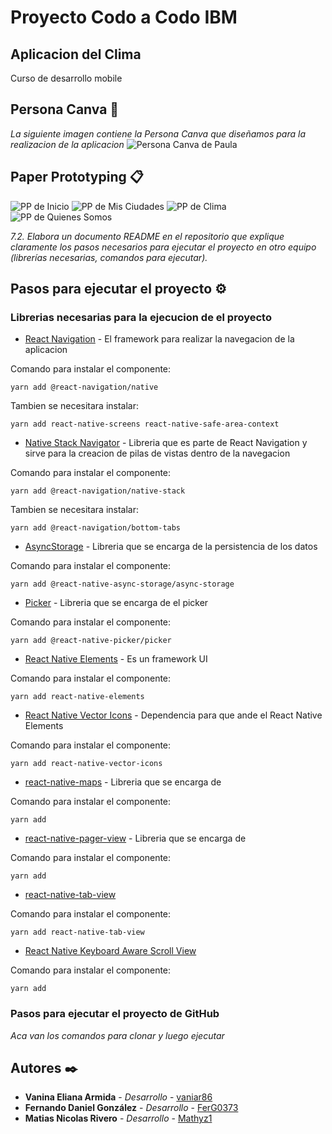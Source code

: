 # Proyecto Codo a Codo IBM
## Aplicacion del Clima
Curso de desarrollo mobile

## Persona Canva 📌
_La siguiente imagen contiene la Persona Canva que diseñamos para la realizacion de la aplicacion_
![Persona Canva de Paula](https://github.com/FerG0373/Proyecto_Codo_a_Codo_IBM/blob/main/assets/img/readme/personaCanvaPaula.png)

## Paper Prototyping 📋

![PP de Inicio](https://github.com/FerG0373/Proyecto_Codo_a_Codo_IBM/blob/main/assets/img/readme/inicio.png)
![PP de Mis Ciudades](https://github.com/FerG0373/Proyecto_Codo_a_Codo_IBM/blob/main/assets/img/readme/misCiudades.png)
![PP de Clima](https://github.com/FerG0373/Proyecto_Codo_a_Codo_IBM/blob/main/assets/img/readme/Clima.png)
![PP de Quienes Somos](https://github.com/FerG0373/Proyecto_Codo_a_Codo_IBM/blob/main/assets/img/readme/quienesSomos.png)

_7.2. Elabora un documento README en el repositorio que explique claramente los pasos necesarios para ejecutar el proyecto en otro equipo (librerías necesarias, comandos para
ejecutar)._

## Pasos para ejecutar el proyecto ⚙️

### Librerias necesarias para la ejecucion de el proyecto

* [React Navigation](https://reactnavigation.org/docs/getting-started/) - El framework para realizar la navegacion de la aplicacion

Comando para instalar el componente:
```
yarn add @react-navigation/native
```
Tambien se necesitara instalar:
```
yarn add react-native-screens react-native-safe-area-context
```

* [Native Stack Navigator](https://reactnavigation.org/docs/hello-react-navigation/) - Libreria que es parte de React Navigation y sirve para la creacion de pilas de vistas dentro de la navegacion

Comando para instalar el componente:
```
yarn add @react-navigation/native-stack
```
Tambien se necesitara instalar:
```
yarn add @react-navigation/bottom-tabs
```
* [AsyncStorage](https://react-native-async-storage.github.io/async-storage/docs/install/) - Libreria que se encarga de la persistencia de los datos

Comando para instalar el componente:
```
yarn add @react-native-async-storage/async-storage
```
* [Picker](https://github.com/react-native-picker/picker) - Libreria que se encarga de el picker

Comando para instalar el componente:
```
yarn add @react-native-picker/picker
```
* [React Native Elements](https://reactnativeelements.com/docs/) - Es un framework UI

Comando para instalar el componente:
```
yarn add react-native-elements
```
* [React Native Vector Icons](https://reactnativeelements.com/docs/) - Dependencia para que ande el React Native Elements

Comando para instalar el componente:
```
yarn add react-native-vector-icons
```
* [react-native-maps]() - Libreria que se encarga de

Comando para instalar el componente:
```
yarn add
```
* [react-native-pager-view]() - Libreria que se encarga de

Comando para instalar el componente:
```
yarn add
```
* [react-native-tab-view](https://github.com/satya164/react-native-tab-view)

Comando para instalar el componente:
```
yarn add react-native-tab-view
```
* [React Native Keyboard Aware Scroll View](https://github.com/satya164/react-native-tab-view)

Comando para instalar el componente:
```
yarn add
```
### Pasos para ejecutar el proyecto de GitHub

_Aca van los comandos para clonar y luego ejecutar_

## Autores ✒️

* **Vanina Eliana Armida** - *Desarrollo* - [vaniar86](https://github.com/vaniar86)
* **Fernando Daniel González** - *Desarrollo* - [FerG0373](https://github.com/FerG0373)
* **Matias Nicolas Rivero** - *Desarrollo* - [Mathyz1](https://github.com/Mathyz1)
